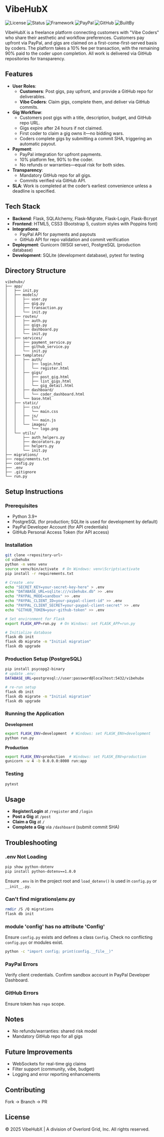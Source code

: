 
# VibeHubX

![License](https://img.shields.io/badge/license-OGI--VibeHubX-blueviolet)
![Status](https://img.shields.io/badge/status-v0.1--alpha-yellow)
![Framework](https://img.shields.io/badge/built%20with-Flask-ff69b4)
![PayPal](https://img.shields.io/badge/integration-PayPal-00457C?logo=paypal)
![GitHub](https://img.shields.io/badge/version--control-GitHub-181717?style=flat&logo=github&logoColor=white)
![BuiltBy](https://img.shields.io/badge/built%20by-Overlord%20Grid,%20Inc.-purple)

VibeHubX is a freelance platform connecting customers with "Vibe Coders" who share their aesthetic and workflow preferences. Customers pay upfront via PayPal, and gigs are claimed on a first-come-first-served basis by coders. The platform takes a 10% fee per transaction, with the remaining 90% paid to the coder upon completion. All work is delivered via GitHub repositories for transparency.

## Features

- **User Roles**:
  - **Customers**: Post gigs, pay upfront, and provide a GitHub repo for deliverables.
  - **Vibe Coders**: Claim gigs, complete them, and deliver via GitHub commits.
- **Gig Workflow**:
  - Customers post gigs with a title, description, budget, and GitHub repo URL.
  - Gigs expire after 24 hours if not claimed.
  - First coder to claim a gig owns it—no bidding wars.
  - Coders complete gigs by submitting a commit SHA, triggering an automatic payout.
- **Payment**:
  - PayPal integration for upfront payments.
  - 10% platform fee, 90% to the coder.
  - No refunds or warranties—equal risk for both sides.
- **Transparency**:
  - Mandatory GitHub repo for all gigs.
  - Commits verified via GitHub API.
- **SLA**: Work is completed at the coder’s earliest convenience unless a deadline is specified.

## Tech Stack

- **Backend**: Flask, SQLAlchemy, Flask-Migrate, Flask-Login, Flask-Bcrypt
- **Frontend**: HTML5, CSS3 (Bootstrap 5, custom styles with Poppins font)
- **Integrations**:
  - PayPal API for payments and payouts
  - GitHub API for repo validation and commit verification
- **Deployment**: Gunicorn (WSGI server), PostgreSQL (production database)
- **Development**: SQLite (development database), pytest for testing

## Directory Structure

```
vibehubx/
├── app/
│   ├── init.py
│   ├── models/
│   │   ├── user.py
│   │   ├── gig.py
│   │   ├── transaction.py
│   │   └── init.py
│   ├── routes/
│   │   ├── auth.py
│   │   ├── gigs.py
│   │   ├── dashboard.py
│   │   └── init.py
│   ├── services/
│   │   ├── payment_service.py
│   │   ├── github_service.py
│   │   └── init.py
│   ├── templates/
│   │   ├── auth/
│   │   │   ├── login.html
│   │   │   └── register.html
│   │   ├── gigs/
│   │   │   ├── post_gig.html
│   │   │   ├── list_gigs.html
│   │   │   └── gig_detail.html
│   │   ├── dashboard/
│   │   │   └── coder_dashboard.html
│   │   └── base.html
│   ├── static/
│   │   ├── css/
│   │   │   └── main.css
│   │   ├── js/
│   │   │   └── main.js
│   │   └── images/
│   │       └── logo.png
│   └── utils/
│       ├── auth_helpers.py
│       ├── decorators.py
│       ├── helpers.py
│       └── init.py
├── migrations/
├── requirements.txt
├── config.py
├── .env
├── .gitignore
└── run.py
```

## Setup Instructions

### Prerequisites

- Python 3.9+
- PostgreSQL (for production; SQLite is used for development by default)
- PayPal Developer Account (for API credentials)
- GitHub Personal Access Token (for API access)

### Installation

```bash
git clone <repository-url>
cd vibehubx
python -m venv venv
source venv/bin/activate  # On Windows: venv\Scripts\activate
pip install -r requirements.txt

# Create .env
echo "SECRET_KEY=your-secret-key-here" > .env
echo "DATABASE_URL=sqlite:///vibehubx.db" >> .env
echo "PAYPAL_MODE=sandbox" >> .env
echo "PAYPAL_CLIENT_ID=your-paypal-client-id" >> .env
echo "PAYPAL_CLIENT_SECRET=your-paypal-client-secret" >> .env
echo "GITHUB_TOKEN=your-github-token" >> .env

# Set environment for Flask
export FLASK_APP=run.py  # On Windows: set FLASK_APP=run.py

# Initialize database
flask db init
flask db migrate -m "Initial migration"
flask db upgrade
```

### Production Setup (PostgreSQL)

```bash
pip install psycopg2-binary
# update .env:
DATABASE_URL=postgresql://user:password@localhost:5432/vibehubx

# re-run setup
flask db init
flask db migrate -m "Initial migration"
flask db upgrade
```

### Running the Application

**Development**
```bash
export FLASK_ENV=development  # Windows: set FLASK_ENV=development
python run.py
```

**Production**
```bash
export FLASK_ENV=production  # Windows: set FLASK_ENV=production
gunicorn -w 4 -b 0.0.0.0:8000 run:app
```

### Testing

```bash
pytest
```

## Usage

- **Register/Login** at `/register` and `/login`
- **Post a Gig** at `/post`
- **Claim a Gig** at `/`
- **Complete a Gig** via `/dashboard` (submit commit SHA)

## Troubleshooting

### .env Not Loading

```bash
pip show python-dotenv
pip install python-dotenv==1.0.0
```

Ensure `.env` is in the project root and `load_dotenv()` is used in `config.py` or `__init__.py`.

### Can't find migrations\env.py

```bash
rmdir /S /Q migrations
flask db init
```

### module 'config' has no attribute 'Config'

Ensure `config.py` exists and defines a class `Config`. Check no conflicting `config.pyc` or modules exist.

```bash
python -c "import config; print(config.__file__)"
```

### PayPal Errors

Verify client credentials. Confirm sandbox account in PayPal Developer Dashboard.

### GitHub Errors

Ensure token has `repo` scope.

## Notes

- No refunds/warranties: shared risk model
- Mandatory GitHub repo for all gigs

## Future Improvements

- WebSockets for real-time gig claims
- Filter support (community, vibe, budget)
- Logging and error reporting enhancements

## Contributing

Fork → Branch → PR

## License

© 2025 VibeHubX | A division of Overlord Grid, Inc. All rights reserved.
